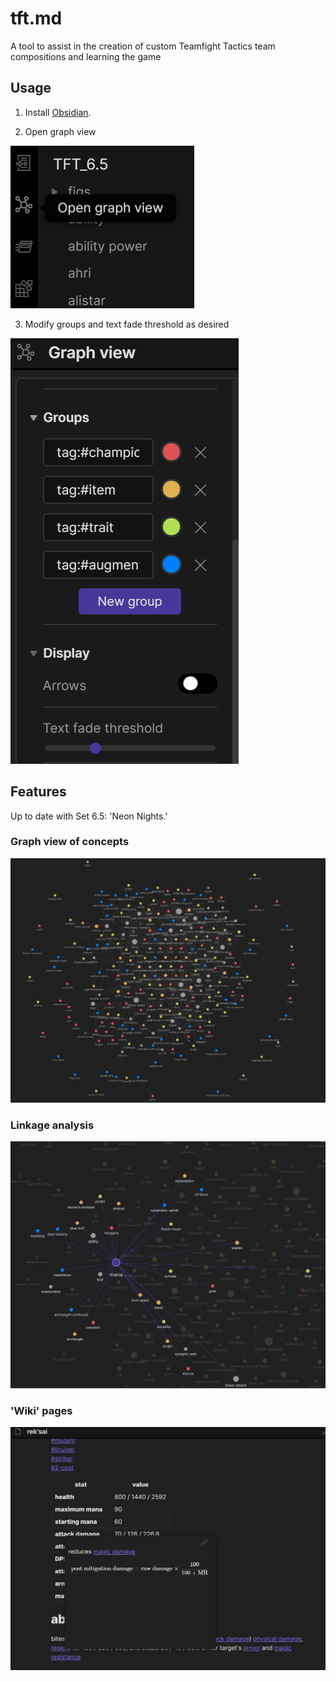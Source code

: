 # tft.md

A tool to assist in the creation of custom Teamfight Tactics team compositions and learning the game

## Usage

1. Install [Obsidian](https://obsidian.md/).

2. Open graph view

![](figs/graph-view.png)

3. Modify groups and text fade threshold as desired

![](figs/settings.png)

## Features

Up to date with Set 6.5: 'Neon Nights.'

### Graph view of concepts

![](figs/graph.png)

### Linkage analysis

![](figs/hover.png)

### 'Wiki' pages

![](figs/wiki.png)